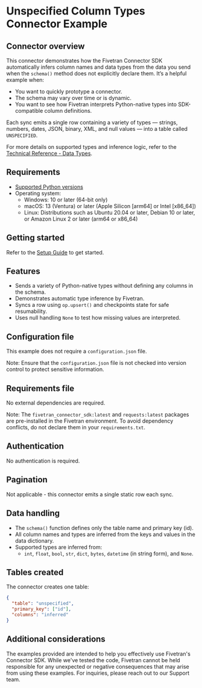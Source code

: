 # Unspecified Column Types Connector Example

## Connector overview
This connector demonstrates how the Fivetran Connector SDK automatically infers column names and data types from the data you send when the `schema()` method does not explicitly declare them. It’s a helpful example when:
- You want to quickly prototype a connector.
- The schema may vary over time or is dynamic.
- You want to see how Fivetran interprets Python-native types into SDK-compatible column definitions.

Each sync emits a single row containing a variety of types — strings, numbers, dates, JSON, binary, XML, and null values — into a table called `UNSPECIFIED`.

For more details on supported types and inference logic, refer to the [Technical Reference - Data Types](https://fivetran.com/docs/connectors/connector-sdk/technical-reference#supporteddatatypes).


## Requirements
- [Supported Python versions](https://github.com/fivetran/fivetran_connector_sdk/blob/main/README.md#requirements)   
- Operating system:
  - Windows: 10 or later (64-bit only)
  - macOS: 13 (Ventura) or later (Apple Silicon [arm64] or Intel [x86_64])
  - Linux: Distributions such as Ubuntu 20.04 or later, Debian 10 or later, or Amazon Linux 2 or later (arm64 or x86_64)


## Getting started
Refer to the [Setup Guide](https://fivetran.com/docs/connectors/connector-sdk/setup-guide) to get started.


## Features
- Sends a variety of Python-native types without defining any columns in the schema.
- Demonstrates automatic type inference by Fivetran.
- Syncs a row using `op.upsert()` and checkpoints state for safe resumability.
- Uses null handling `None` to test how missing values are interpreted.


## Configuration file
This example does not require a `configuration.json` file.

Note: Ensure that the `configuration.json` file is not checked into version control to protect sensitive information.


## Requirements file
No external dependencies are required.

Note: The `fivetran_connector_sdk:latest` and `requests:latest` packages are pre-installed in the Fivetran environment. To avoid dependency conflicts, do not declare them in your `requirements.txt`.


## Authentication
No authentication is required.

## Pagination
Not applicable - this connector emits a single static row each sync.


## Data handling
- The `schema()` function defines only the table name and primary key (id).
- All column names and types are inferred from the keys and values in the data dictionary.
- Supported types are inferred from:
  - `int`, `float`, `bool`, `str`, `dict`, `bytes`, `datetime` (in string form), and `None`.


## Tables created
The connector creates one table:

```json
{
  "table": "unspecified",
  "primary_key": ["id"],
  "columns": "inferred"
}
```


## Additional considerations

The examples provided are intended to help you effectively use Fivetran's Connector SDK. While we've tested the code, Fivetran cannot be held responsible for any unexpected or negative consequences that may arise from using these examples. For inquiries, please reach out to our Support team.
